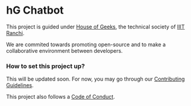 # hG Chatbot

This project is guided under [House of Geeks](houseofgeeks.netlify.app), the technical
society of [IIIT Ranchi](iiitranchi.ac.in).

We are commited towards promoting open-source and to make a collaborative environment
between developers.

### How to set this project up?

This will be updated soon. For now, you may go through our 
[Contributing Guidelines](CONTRIBUTING.md).

This project also follows a [Code of Conduct](CODE_OF_CONDUCT.md).
